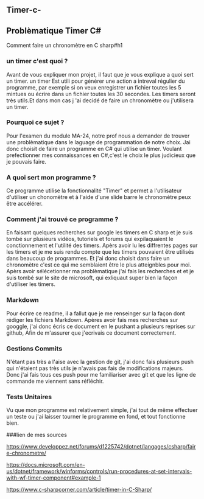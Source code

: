 ## Timer-c-
## Problèmatique Timer C#
Comment faire un chronomètre en C sharp#h1

### un timer c'est quoi ?
Avant de vous expliquer mon projet, il faut que je vous explique a quoi sert un timer. un timer Est utili pour générer une action a intreval régulier du programme, par exemple si on veux enregistrer un fichier toutes les 5 mintues ou écrire dans un fichier toutes les 30 secondes. Les timers seront très utils.Et dans mon cas j 'ai decidé de faire un chronomètre ou j'utilisera un timer.


### Pourquoi ce sujet ?

Pour l'examen du module MA-24, notre prof nous a demander de trouver une problèmatique dans le laguage de
programmation de notre choix. Jai donc choisit de faire un programme en C# qui utilise un timer. Voulant prefectionner
mes connaissances en C#,c'est le choix le plus judicieux que je pouvais faire.

### A quoi sert mon programme ?

Ce programme utilise la fonctionnalité "Timer" et permet a l'utilisateur d'utiliser un chonomètre et à l'aide d'une slide barre le chronomètre peux être accélérer.


### Comment j'ai trouvé ce programme ?

En faisant quelques recherches sur  google les timers en C sharp et je suis tombé sur plusieurs vidéos, tutoriels et forums qui expilaquaient le conctionnement et l'utilité des timers.
Apèrs avoir lu les diffrentes pages sur les timers et je me suis rendu compte que les timers pouvaient être utilisés dans beaucoup de programmes. Et j'ai donc choisit dans faire un chronomètre
c'est ce qui me semblaient être le plus atteignbles pour moi. Apèrs avoir sélécetionner ma problèmatique j'ai fais les recherches et et je suis tombé sur le site de microsoft, qui exliquaut super bien
la façon d'utiliser les timers.


### Markdown

Pour écrire  ce readme, il a fallut que je me renseinger sur la façon dont rédiger les fichiers Markdown. Apères avoir fais mes recherches sur googgle, j'ai donc écris ce document en le pushant a plusieurs reprises sur github, Afin de m'assurer que j'ecrivais ce document correctement.

### Gestions Commits

N'étant pas très a l'aise avec la gestion de git, j'ai donc fais plusieurs push qui n'étaient pas très utils je n'avais pas fais de modifications majeurs. Donc j'ai fais tous ces push pour me familiariser avec git et que les ligne de commande me viennent sans réfléchir.

### Tests Unitaires

Vu que mon programme est relativement simple, j'ai tout de même effectuer un teste ou j'ai laisser tourner le programme en fond, et tout fonctionne bien.

###lien de mes sources

https://www.developpez.net/forums/d1225742/dotnet/langages/csharp/faire-chronometre/

https://docs.microsoft.com/en-us/dotnet/framework/winforms/controls/run-procedures-at-set-intervals-with-wf-timer-component#example-1

https://www.c-sharpcorner.com/article/timer-in-C-Sharp/
